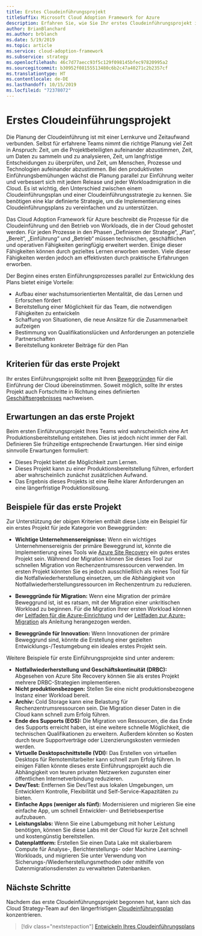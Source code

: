 ```yaml
---
title: Erstes Cloudeinführungsprojekt
titleSuffix: Microsoft Cloud Adoption Framework for Azure
description: Erfahren Sie, wie Sie Ihr erstes Cloudeinführungsprojekt implementieren.
author: BrianBlanchard
ms.author: brblanch
ms.date: 5/19/2019
ms.topic: article
ms.service: cloud-adoption-framework
ms.subservice: strategy
ms.openlocfilehash: 46c7d77aecc93f5c129f098145bfec97820995a2
ms.sourcegitcommit: b30952f08155513480c6b2c47a40271c2b2357cf
ms.translationtype: HT
ms.contentlocale: de-DE
ms.lasthandoff: 10/15/2019
ms.locfileid: "72378072"
---
```

<!-- markdownlint-disable MD026 -->

# <a name="first-cloud-adoption-project"></a>Erstes Cloudeinführungsprojekt

Die Planung der Cloudeinführung ist mit einer Lernkurve und Zeitaufwand verbunden. Selbst für erfahrene Teams nimmt die richtige Planung viel Zeit in Anspruch: Zeit, um die Projektbeteiligten aufeinander abzustimmen, Zeit, um Daten zu sammeln und zu analysieren, Zeit, um langfristige Entscheidungen zu überprüfen, und Zeit, um Menschen, Prozesse und Technologien aufeinander abzustimmen. Bei den produktivsten Einführungsbemühungen wächst die Planung parallel zur Einführung weiter und verbessert sich mit jedem Release und jeder Workloadmigration in die Cloud. Es ist wichtig, den Unterschied zwischen einem Cloudeinführungsplan und einer Cloudeinführungsstrategie zu kennen. Sie benötigen eine klar definierte Strategie, um die Implementierung eines Cloudeinführungsplans zu vereinfachen und zu unterstützen.

Das Cloud Adoption Framework für Azure beschreibt die Prozesse für die Cloudeinführung und den Betrieb von Workloads, die in der Cloud gehostet werden. Für jeden Prozesse in den Phasen „Definieren der Strategie“, „Plan“, „Bereit“, „Einführung“ und „Betrieb“ müssen technischen, geschäftlichen und operativen Fähigkeiten geringfügig erweitert werden. Einige dieser Fähigkeiten können durch gezieltes Lernen erworben werden. Viele dieser Fähigkeiten werden jedoch am effektivsten durch praktische Erfahrungen erworben.

Der Beginn eines ersten Einführungsprozesses parallel zur Entwicklung des Plans bietet einige Vorteile:

- Aufbau einer wachstumsorientierten Mentalität, die das Lernen und Erforschen fördert
- Bereitstellung einer Möglichkeit für das Team, die notwendigen Fähigkeiten zu entwickeln
- Schaffung von Situationen, die neue Ansätze für die Zusammenarbeit aufzeigen
- Bestimmung von Qualifikationslücken und Anforderungen an potenzielle Partnerschaften
- Bereitstellung konkreter Beiträge für den Plan

## <a name="first-project-criteria"></a>Kriterien für das erste Projekt

Ihr erstes Einführungsprojekt sollte mit Ihren [Beweggründen](./motivations.md) für die Einführung der Cloud übereinstimmen. Soweit möglich, sollte Ihr erstes Projekt auch Fortschritte in Richtung eines definierten [Geschäftsergebnisses](./business-outcomes/business-outcome-template.md) nachweisen.

## <a name="first-project-expectations"></a>Erwartungen an das erste Projekt

Beim ersten Einführungsprojekt Ihres Teams wird wahrscheinlich eine Art Produktionsbereitstellung entstehen. Dies ist jedoch nicht immer der Fall. Definieren Sie frühzeitige entsprechende Erwartungen. Hier sind einige sinnvolle Erwartungen formuliert:

- Dieses Projekt bietet die Möglichkeit zum Lernen.
- Dieses Projekt kann zu einer Produktionsbereitstellung führen, erfordert aber wahrscheinlich zunächst zusätzlichen Aufwand.
- Das Ergebnis dieses Projekts ist eine Reihe klarer Anforderungen an eine längerfristige Produktionslösung.

## <a name="first-project-examples"></a>Beispiele für das erste Projekt

Zur Unterstützung der obigen Kriterien enthält diese Liste ein Beispiel für ein erstes Projekt für jede Kategorie von Beweggründen:

- **Wichtige Unternehmensereignisse:** Wenn ein wichtiges Unternehmensereignis der primäre Beweggrund ist, könnte die Implementierung eines Tools wie [Azure Site Recovery](../migrate/azure-migration-guide/migrate.md?tabs=Tools#azure-site-recovery) ein gutes erstes Projekt sein. Während der Migration können Sie dieses Tool zur schnellen Migration von Rechenzentrumsressourcen verwenden. Im ersten Projekt könnten Sie es jedoch ausschließlich als reines Tool für die Notfallwiederherstellung einsetzen, um die Abhängigkeit von Notfallwiederherstellungsressourcen im Rechenzentrum zu reduzieren.

- **Beweggründe für Migration:** Wenn eine Migration der primäre Beweggrund ist, ist es ratsam, mit der Migration einer unkritischen Workload zu beginnen. Für die Migration Ihrer ersten Workload können der [Leitfaden für die Azure-Einrichtung](../ready/azure-setup-guide/index.md) und der [Leitfaden zur Azure-Migration](../migrate/azure-migration-guide/index.md) als Anleitung herangezogen werden.

- **Beweggründe für Innovation:** Wenn Innovationen der primäre Beweggrund sind, könnte die Erstellung einer gezielten Entwicklungs-/Testumgebung ein ideales erstes Projekt sein.

Weitere Beispiele für erste Einführungsprojekte sind unter anderem:

- **Notfallwiederherstellung und Geschäftskontinuität (DRBC):** Abgesehen von Azure Site Recovery können Sie als erstes Projekt mehrere DRBC-Strategien implementieren.
- **Nicht produktionsbezogen:** Stellen Sie eine nicht produktionsbezogene Instanz einer Workload bereit.
- **Archiv:** Cold Storage kann eine Belastung für Rechenzentrumsressourcen sein. Die Migration dieser Daten in die Cloud kann schnell zum Erfolg führen.
- **Ende des Supports (EOS):** Die Migration von Ressourcen, die das Ende des Supports erreicht haben, ist eine weitere schnelle Möglichkeit, die technischen Qualifikationen zu erweitern. Außerdem könnten so Kosten durch teure Supportverträge oder Lizenzierungskosten vermieden werden.
- **Virtuelle Desktopschnittstelle (VDI):** Das Erstellen von virtuellen Desktops für Remotemitarbeiter kann schnell zum Erfolg führen. In einigen Fällen könnte dieses erste Einführungsprojekt auch die Abhängigkeit von teuren privaten Netzwerken zugunsten einer öffentlichen Internetverbindung reduzieren.
- **Dev/Test:** Entfernen Sie Dev/Test aus lokalen Umgebungen, um Entwicklern Kontrolle, Flexibilität und Self-Service-Kapazitäten zu bieten.
- **Einfache Apps (weniger als fünf):** Modernisieren und migrieren Sie eine einfache App, um schnell Entwickler- und Betriebsexpertise aufzubauen.
- **Leistungslabs:** Wenn Sie eine Labumgebung mit hoher Leistung benötigen, können Sie diese Labs mit der Cloud für kurze Zeit schnell und kostengünstig bereitstellen.
- **Datenplattform:** Erstellen Sie einen Data Lake mit skalierbarem Compute für Analyse-, Berichterstellungs- oder Machine Learning-Workloads, und migrieren Sie unter Verwendung von Sicherungs-/Wiederherstellungsmethoden oder mithilfe von Datenmigrationsdiensten zu verwalteten Datenbanken.

## <a name="next-steps"></a>Nächste Schritte

Nachdem das erste Cloudeinführungsprojekt begonnen hat, kann sich das Cloud Strategy-Team auf den längerfristigen [Cloudeinführungsplan](../plan/index.md) konzentrieren.

> [!div class="nextstepaction"]
> [Entwickeln Ihres Cloudeinführungsplans](../plan/index.md)
